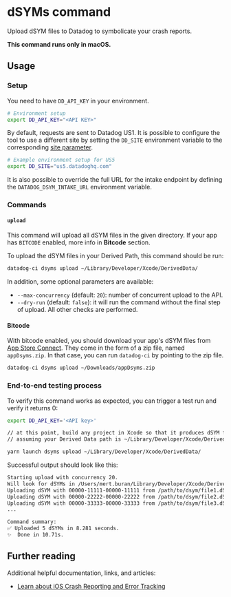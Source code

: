 # dSYMs command

Upload dSYM files to Datadog to symbolicate your crash reports.

**This command runs only in macOS.**

## Usage

### Setup

You need to have `DD_API_KEY` in your environment.

```bash
# Environment setup
export DD_API_KEY="<API KEY>"
```

By default, requests are sent to Datadog US1. It is possible to configure the tool to use a different site by setting the `DD_SITE` environment variable to the corresponding [site parameter][2].

```bash
# Example environment setup for US5
export DD_SITE="us5.datadoghq.com"
```

It is also possible to override the full URL for the intake endpoint by defining the `DATADOG_DSYM_INTAKE_URL` environment variable.

### Commands

#### `upload`

This command will upload all dSYM files in the given directory.
If your app has `BITCODE` enabled, more info in **Bitcode** section.

To upload the dSYM files in your Derived Path, this command should be run:

```bash
datadog-ci dsyms upload ~/Library/Developer/Xcode/DerivedData/
```

In addition, some optional parameters are available:

* `--max-concurrency` (default: `20`): number of concurrent upload to the API.
* `--dry-run` (default: `false`): it will run the command without the final step of upload. All other checks are performed.

#### Bitcode

With bitcode enabled, you should download your app's dSYM files from [App Store Connect](https://appstoreconnect.apple.com/).
They come in the form of a zip file, named `appDsyms.zip`. In that case, you can run `datadog-ci` by pointing to the zip file.

```bash
datadog-ci dsyms upload ~/Downloads/appDsyms.zip
```

### End-to-end testing process

To verify this command works as expected, you can trigger a test run and verify it returns 0:

```bash
export DD_API_KEY='<API key>'

// at this point, build any project in Xcode so that it produces dSYM files in Derived Data path
// assuming your Derived Data path is ~/Library/Developer/Xcode/DerivedData/

yarn launch dsyms upload ~/Library/Developer/Xcode/DerivedData/
```

Successful output should look like this:

```bash
Starting upload with concurrency 20. 
Will look for dSYMs in /Users/mert.buran/Library/Developer/Xcode/DerivedData
Uploading dSYM with 00000-11111-00000-11111 from /path/to/dsym/file1.dSYM
Uploading dSYM with 00000-22222-00000-22222 from /path/to/dsym/file2.dSYM
Uploading dSYM with 00000-33333-00000-33333 from /path/to/dsym/file3.dSYM
...

Command summary:
✅ Uploaded 5 dSYMs in 8.281 seconds.
✨  Done in 10.71s.
```

## Further reading

Additional helpful documentation, links, and articles:

- [Learn about iOS Crash Reporting and Error Tracking][1]

[1]: https://docs.datadoghq.com/real_user_monitoring/error_tracking/ios/
[2]: https://docs.datadoghq.com/getting_started/site/#access-the-datadog-site
